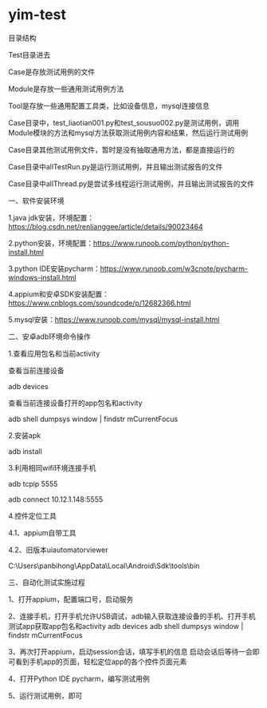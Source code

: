 # yim-test
目录结构

Test目录进去

Case是存放测试用例的文件

Module是存放一些通用测试用例方法

Tool是存放一些通用配置工具类，比如设备信息，mysql连接信息


Case目录中，test_liaotian001.py和test_sousuo002.py是测试用例，调用Module模块的方法和mysql方法获取测试用例内容和结果，然后运行测试用例

Case目录其他测试用例文件，暂时是没有抽取通用方法，都是直接运行的


Case目录中allTestRun.py是运行测试用例，并且输出测试报告的文件

Case目录中allThread.py是尝试多线程运行测试用例，并且输出测试报告的文件





一、软件安装环境

1.java jdk安装，环境配置：https://blog.csdn.net/renlianggee/article/details/90023464

2.python安装，环境配置：https://www.runoob.com/python/python-install.html

3.python IDE安装pycharm：https://www.runoob.com/w3cnote/pycharm-windows-install.html

4.appium和安卓SDK安装配置：https://www.cnblogs.com/soundcode/p/12682366.html

5.mysql安装：https://www.runoob.com/mysql/mysql-install.html

二、安卓adb环境命令操作

1.查看应用包名和当前activity

查看当前连接设备

adb devices

查看当前连接设备打开的app包名和activity


adb shell dumpsys window | findstr mCurrentFocus


2.安装apk

adb install 


3.利用相同wifi环境连接手机

adb tcpip 5555

adb connect 10.12.1.148:5555


4.控件定位工具

4.1、appium自带工具


4.2、旧版本uiautomatorviewer

C:\Users\panbihong\AppData\Local\Android\Sdk\tools\bin



三、自动化测试实施过程


1、打开appium，配置端口号，启动服务

 

2、连接手机，打开手机允许USB调试，adb输入获取连接设备的手机、打开手机测试app获取app包名和activity
adb devices
adb shell dumpsys window | findstr mCurrentFocus

3、再次打开appium，启动session会话，填写手机的信息
      启动会话后等待一会即可看到手机app的页面，轻松定位app的各个控件页面元素

 

 

4、打开Python IDE pycharm，编写测试用例

5、运行测试用例，即可





